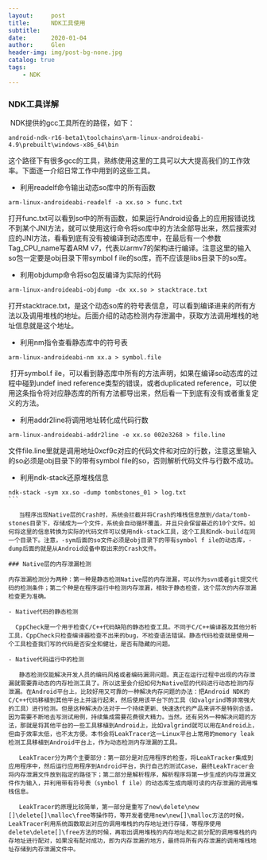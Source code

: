 ```yaml
---
layout:     post
title:      NDK工具使用
subtitle:   
date:       2020-01-04
author:     Glen
header-img: img/post-bg-none.jpg
catalog: true
tags:
    - NDK
---
```


### NDK工具详解

​	NDK提供的gcc工具所在的路径，如下：

```
android-ndk-r16-beta1\toolchains\arm-linux-androideabi-4.9\prebuilt\windows-x86_64\bin
```

​	这个路径下有很多gcc的工具，熟练使用这里的工具可以大大提高我们的工作效率。下面逐一介绍日常工作中用到的这些工具。

- 利用readelf命令输出动态so库中的所有函数

```
arm-linux-androideabi-readelf -a xx.so > func.txt
```

​	打开func.txt可以看到so中的所有函数，如果运行Android设备上的应用报错说找不到某个JNI方法，就可以使用这行命令将so库中的方法全部导出来，然后搜索对应的JNI方法，看看到底有没有被编译到动态库中，在最后有一个参数Tag_CPU_name写着ARM v7，代表以armv7的架构进行编译。注意这里的输入so包一定要是obj目录下带symbol f ile的so库，而不应该是libs目录下的so库。

- 利用objdump命令将so包反编译为实际的代码

```
arm-linux-androideabi-objdump -dx xx.so > stacktrace.txt
```

​	打开stacktrace.txt，是这个动态so库的符号表信息，可以看到编译进来的所有方法以及调用堆栈的地址。后面介绍的动态检测内存泄漏中，获取方法调用堆栈的地址信息就是这个地址。

- 利用nm指令查看静态库中的符号表

```
arm-linux-androideabi-nm xx.a > symbol.file
```

​	打开symbol.f ile，可以看到静态库中所有的方法声明，如果在编译so动态库的过程中碰到undef ined reference类型的错误，或者duplicated reference，可以使用这条指令将对应静态库的所有方法都导出来，然后看一下到底有没有或者重复定义的方法。

- 利用addr2line将调用地址转化成代码行数

```
arm-linux-androideabi-addr2line -e xx.so 002e3268 > file.line
```

​	文件file.line里就是调用地址0xcf9c对应的代码文件和对应的行数，注意这里输入的so必须是obj目录下的带有symbol file的so，否则解析代码文件与行数不成功。

- 利用ndk-stack还原堆栈信息

````
ndk-stack -sym xx.so -dump tombstones_01 > log.txt
```

​	当程序出现Native层的Crash时，系统会拦截并将Crash的堆栈信息放到/data/tomb-stones目录下，存储成为一个文件，系统会自动循环覆盖，并且只会保留最近的10个文件。如何将这里的信息转换为实际的代码文件可以使用ndk-stack工具，这个工具和ndk-build在同一个目录下。注意，-sym后面的so文件必须是obj目录下的带有symbol f ile的动态库，-dump后面的就是从Android设备中取出来的Crash文件。

### Native层的内存泄漏检测

内存泄漏检测分为两种：第一种是静态检测Native层的内存泄漏，可以作为svn或者git提交代码的检测条件；第二个种是在程序运行中检测内存泄漏，相较于静态检查，这个层次的内存泄漏检查更为准确。

- Native代码的静态检测

  CppCheck是一个用于检查C/C++代码缺陷的静态检查工具。不同于C/C++编译器及其他分析工具，CppCheck只检查编译器检查不出来的bug，不检查语法错误。静态代码检查就是使用一个工具检查我们写的代码是否安全和健壮，是否有隐藏的问题。

- Native代码运行中的检测

  ​	静态检测仅能解决开发人员的编码风格或者编码漏洞问题。真正在运行过程中出现的内存泄漏就需要靠动态的内存检测工具了。所以这里会介绍如何为Native层的代码进行动态检测内存泄漏。在Android平台上，比较好用又可靠的一种解决内存问题的办法：把Android NDK的C/C++代码移植到其他平台上并运行起来，然后使用该平台下的工具（如valgrind等非常强大的工具）进行检测。但是这种解决办法对于一个持续更新、快速迭代的产品来讲不是特别合适，因为需要不断地去写测试用例，持续集成需要花费很大精力。当然，还有另外一种解决问题的方法，那就是将其他平台的一些工具移植到Android上，比如valgrind就可以用在Android上，但由于效率太低，也不太方便。本书会将LeakTracer这一Linux平台上常用的memory leak检测工具移植到Android平台上，作为动态检测内存泄漏的工具。

  ​	LeakTracer分为两个主要部分：第一部分是对应用程序的检查，将LeakTracker集成到应用程序中，然后运行应用程序到Android平台，执行自己的测试Case，最终LeakTracer会将内存泄漏文件放到指定的路径下；第二部分是解析程序，解析程序将第一步生成的内存泄漏文件作为输入，并利用带有符号表（symbol f ile）的动态库生成肉眼可读的内存泄漏的调用堆栈信息。

  ​	LeakTracer的原理比较简单，第一部分是重写了new\delete\new []\delete[]\malloc\free等操作符，等开发者使用new\new[]\malloc方法的时候，LeakTracer利用系统函数取出对应的调用堆栈的内存地址进行存储，等程序使用delete\delete[]\free方法的时候，再取出调用堆栈的内存地址和之前分配的调用堆栈的内存地址进行配对，如果没有配对成功，即为内存泄漏的地方，最终将所有内存泄漏的调用堆栈地址存储到内存泄漏文件中。